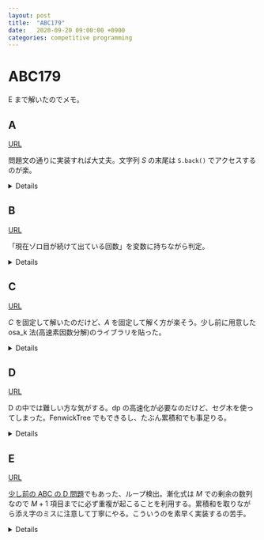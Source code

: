 ```yaml
---
layout: post
title:  "ABC179"
date:   2020-09-20 09:00:00 +0900
categories: competitive programming
---
```

# ABC179

E まで解いたのでメモ。

## A

[URL](https://atcoder.jp/contests/abc179/tasks/abc179_a)

問題文の通りに実装すれば大丈夫。文字列 $S$ の末尾は ```S.back()``` でアクセスするのが楽。

<details>
  <summay>提出コード(C++)</summary>
  {% highlight cpp %}
#include <iostream>
#include <string>

using namespace std;

int main() {
  string s; cin >> s;
  if (s.back() == 's') {
    cout << s << "es" << endl;
  } else {
    cout << s << "s" << endl;
  }

  return 0;
}
  {% endhighlight %}
</details>

## B

[URL](https://atcoder.jp/contests/abc179/tasks/abc179_b)

「現在ゾロ目が続けて出ている回数」を変数に持ちながら判定。

<details>
  <summay>提出コード(C++)</summary>
  {% highlight cpp %}
#include <algorithm>
#include <bitset>
#include <cassert>
#include <cctype>
#include <chrono>
#include <cmath>
#include <complex>
#include <cstring>
#include <deque>
#include <iomanip>
#include <iostream>
#include <map>
#include <numeric>
#include <queue>
#include <random>
#include <set>
#include <stack>
#include <string>
#include <tuple>
#include <utility>
#include <vector>

using namespace std;

inline void Yes(bool cond) {
  println(cond ? "Yes" : "No");
}

int main() {
  int n; cin >> n;
  int cur = 0;
  bool streak = false;

  for (int i = 0; i < n; ++i) {
    int a, b; cin >> a >> b;
    if (a == b) {
      ++cur;
      if (cur == 3) {
        streak = true; break;
      }
    } else {
      cur = 0;
    }
  }

  Yes(streak);

  return 0;
}
  {% endhighlight %}
</details>

## C

[URL](https://atcoder.jp/contests/abc179/tasks/abc179_c)

$C$ を固定して解いたのだけど、$A$ を固定して解く方が楽そう。少し前に用意した osa_k 法(高速素因数分解)のライブラリを貼った。

<details>
  <summay>提出コード(C++)</summary>
  {% highlight cpp %}
#include <algorithm>
#include <iostream>
#include <vector>

using namespace std;

class osa_k {
  static constexpr int n_ = 1000000 + 5;

 public:
  osa_k() { build(); }

  std::vector<std::pair<int, int>> prime_factor(int n) {
    std::vector<std::pair<int, int>> res;
    while (n != 1) {
      int p = min_factor[n];
      int cnt = 0;
      while (min_factor[n] == p) ++cnt, n /= p;
      res.emplace_back(p, cnt);
    }
    return res;
  }

 private:
  int min_factor[n_ + 1];

  void build() {
    std::fill(min_factor, min_factor + n_ + 1, 0);
    std::vector<int> pr;
    for (int i = 2; i <= n_; ++i) {
      if (!min_factor[i]) {
        min_factor[i] = i;
        pr.emplace_back(i);
      }
      for (int j = 0; j < (int)pr.size() && pr[j] <= min_factor[i] && i * pr[j] <= n_; ++j) {
        min_factor[i * pr[j]] = pr[j];
      }
    }
  }
};

osa_k os;

int main() {
  int n; cin >> n;
  int ans = 0;

  for (int c = 1; c <= n - 1; ++c) {
    auto v = os.prime_factor(n - c);
    int sz = 1;
    for (auto e : v) {
      sz *= (e.second + 1);
    }
    ans += sz;
  }

  cout << ans << endl;

  return 0;
}
  {% endhighlight %}
</details>

## D

[URL](https://atcoder.jp/contests/abc179/tasks/abc179_d)

D の中では難しい方な気がする。dp の高速化が必要なのだけど、セグ木を使ってしまった。FenwickTree でもできるし、たぶん累積和でも事足りる。

<details>
  <summay>提出コード(C++)</summary>
  {% highlight cpp %}
#include <algorithm>
#include <cassert>
#include <iostream>
#include <vector>

using namespace std;

using int64 = long long;

template <class T>
std::istream& operator>>(std::istream& is, std::vector<T>& vec) {
  for (T& e : vec) is >> e;
  return is;
}

template <class T, class U>
std::istream& operator>>(std::istream& is, std::pair<T, U>& p) {
  return is >> p.first >> p.second;
}

template <class M, class F>
class SegmentTree {
 public:
  SegmentTree(const std::vector<M>& data, M ie, F f)
      : ie_(ie), data_(data), f_(f) {
    build();
  }

  void update(int pos, M val) {
    assert(0 <= pos && pos < n_);
    pos += n_;
    node_[pos] = val;
    while (pos > 0) {
      pos >>= 1;
      node_[pos] = f_(node_[2 * pos], node_[2 * pos + 1]);
    }
  }

  // return f_[l, r)
  // if l >= r, return ie_
  M get(int l, int r) {
    assert(0 <= l && l < n_ && 0 <= r && r < n_ + 1);
    M vl = ie_, vr = ie_;
    for (l += n_, r += n_; l < r; l >>= 1, r >>= 1) {
      if (l & 1) vl = f_(vl, node_[l++]);
      if (r & 1) vr = f_(node_[--r], vr);
    }
    return f_(vl, vr);
  }

  M operator[](int pos) const {
    assert(0 <= pos && pos < n_);
    return node_[n_ + pos];
  }

 private:
  int n_;
  M ie_;
  std::vector<M> data_;
  std::vector<M> node_;
  F f_;

  void build() {
    int sz = data_.size();
    n_ = 1;
    while (n_ < sz) n_ <<= 1;
    node_.assign(2 * n_, ie_);
    for (int i = 0; i < sz; ++i) node_[i + n_] = data_[i];
    for (int i = n_ - 1; i > 0; --i) node_[i] = f_(node_[2 * i], node_[2 * i + 1]);
  }
};

constexpr int mod = 998244353;

int main() {
  int n, k; cin >> n >> k;
  vector<pair<int, int>> pv(k); cin >> pv;

  vector<int64> dp(202020, 0);
  dp[1] = 1;

  auto f = [](int64 x, int64 y){ return (x + y) % mod; };
  vector<int64> bv(202020, 0);
  int64 ie = 0;
  SegmentTree seg(bv, ie, f);
  seg.update(1, 1);

  for (int i = 2; i <= n; ++i) {
    for (int j = 0; j < k; ++j) {
      int l = clamp(i - pv[j].second, 0, i - 1);
      int r = clamp(i - pv[j].first, 0, i - 1);
      dp[i] += seg.get(l, r + 1);
      dp[i] %= mod;
      seg.update(i, dp[i]);
    }
  }

  cout << dp[n] << endl;

  return 0;
}
  {% endhighlight %}
</details>

## E

[URL](https://atcoder.jp/contests/abc179/tasks/abc179_e)

[少し前の ABC の D 問題](https://atcoder.jp/contests/abc167/tasks/abc167_d)でもあった、ループ検出。漸化式は $M$ での剰余の数列なので $M + 1$ 項目までに必ず重複が起こることを利用する。累積和を取りながら添え字のミスに注意して丁寧にやる。こういうのを素早く実装するの苦手。

<details>
  <summay>提出コード(C++)</summary>
  {% highlight cpp %}
#include <algorithm>
#include <iostream>
#include <vector>

using namespace std;

using int64 = long long;

template <class T>
class CumulativeSum {
 public:
  CumulativeSum(const std::vector<T>& vec) : vec_(vec) { build(); }

  // return sum of [l, r]
  T get(int l, int r) { return sum_[r + 1] - sum_[l]; }

  // return the first k where sum of [0, k] >= value
  // use only when all element in vec >= 0
  int lower_bound(T val) {
    return std::distance(sum_.begin() + 1,
                         std::lower_bound(sum_.begin() + 1, sum_.end(), val));
  }

  // return the first k where sum of [0, k] > value
  // use only when all element in vec >= 0
  int upper_bound(T val) {
    return std::distance(sum_.begin() + 1,
                         std::upper_bound(sum_.begin() + 1, sum_.end(), val));
  }

 private:
  std::vector<T> vec_;
  std::vector<T> sum_;

  void build() {
    sum_.resize(vec_.size() + 1);
    sum_[0] = 0;
    std::partial_sum(vec_.begin(), vec_.end(), sum_.begin() + 1);
  }
};

int main() {
  int64 n; cin >> n;
  int64 x, m; cin >> x >> m;

  vector<int> pre(101010, -1);
  vector<int64> sv(101010, 0);
  int64 cur = x;

  // * * * o * * x o * * x o * * x o *
  // <---> <----->                 <-> 
  //  ini    len                   res

  for (int i = 0; i < m + 1; ++i) {
    if (i) {
      (cur *= cur) %= m;
      if (pre[cur] != -1) {
        int64 len = i - pre[cur];
        int64 ini = pre[cur];
        int64 res = (n - ini) % len;
        int64 ans = 0;
        int64 cnt = (n - ini) / len;
        CumulativeSum cs(sv);
        ans += cs.get(0, ini - 1);
        ans += cs.get(ini, ini + res - 1);
        ans += cs.get(ini, ini + len - 1) * cnt;
        cout << ans << endl; return 0;
      }
      sv[i] = cur;
      pre[cur] = i;
    } else {
      sv[i] = cur;
      pre[cur] = i;
    }
  }

  return 0;
}
</details>
